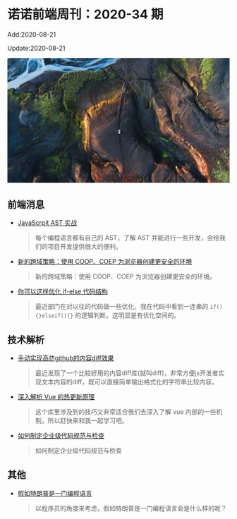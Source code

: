 <!--
 * @Description: 2020-34
 * @Author: zoeblow
 * @Email: wangfuyuan@nnuo.com
 * @Date: 2020-07-17 19:10:34
 * @LastEditors: zoeblow
 * @LastEditTime: 2020-08-21 13:43:19
 * @FilePath: \nuofe-weekly\2020\weekly-34.md
 -->

# 诺诺前端周刊：2020-34 期

Add:2020-08-21

Update:2020-08-21

![202034](../images/2020/202034.jpg)

## 前端消息

- [JavaScrpit AST 实战](https://www.jianshu.com/p/8bbc8f43a2ae)

  > 每个编程语言都有自己的 AST，了解 AST 并能进行一些开发，会给我们的项目开发提供很大的便利。

- [新的跨域策略：使用 COOP、COEP 为浏览器创建更安全的环境](https://mp.weixin.qq.com/s/pXHavmSQvRmZbxz8Px-LcA)

  > 新的跨域策略：使用 COOP、COEP 为浏览器创建更安全的环境。

- [你可以这样优化 if-else 代码结构](https://mp.weixin.qq.com/s/mIuKc8EPahUGHYutBvTfzg)

  > 最近部门在对以往的代码做一些优化，我在代码中看到一连串的 `if(){}elseif(){}` 的逻辑判断。这明显是有优化空间的。

## 技术解析

- [手动实现高仿github的内容diff效果](https://juejin.im/post/6857316059851325453)

  > 最近发现了一个比较好用的内容diff库(就叫diff)，非常方便js开发者实现文本内容的diff，既可以直接简单输出格式化的字符串比较内容。

- [深入解析 Vue 的热更新原理](https://mp.weixin.qq.com/s/PocE31t4ARNth4XuX3vc3Q)

  > 这个库里涉及到的技巧又非常适合我们去深入了解 vue 内部的一些机制，所以赶快来和我一起学习吧。

- [如何制定企业级代码规范与检查](https://mp.weixin.qq.com/s/7mxgyhb_IyVLqzTtMNcJ4g)

  > 如何制定企业级代码规范与检查

<!-- ## 业界新闻

- [BootStrap 5.0 将放弃支持 IE](https://mp.weixin.qq.com/s/r8DVkzl7gfFm2YSmGHC4-g)

  > 最近，BootStrap 团队成员 XhmikosR 在 GitHub 上透露，BS 5 将放弃支持 IE 浏览器。 -->

## 其他

- [假如特朗普是一门编程语言](https://mp.weixin.qq.com/s/4ubkqCiYTGsZTwYvjOg2bw)

  > 以程序员的角度来考虑，假如特朗普是一门编程语言会是什么样的呢？

